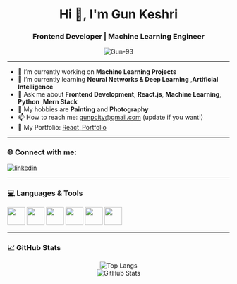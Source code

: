 <h1 align="center">Hi 👋, I'm Gun Keshri</h1>
<h3 align="center">Frontend Developer | Machine Learning Engineer</h3>

<p align="center">
  <img src="https://komarev.com/ghpvc/?username=Gun-93&label=Profile%20views&color=0e75b6&style=flat" alt="Gun-93" />
</p>

---

- 🔭 I’m currently working on **Machine Learning Projects**
- 🌱 I’m currently learning **Neural Networks & Deep Learning** ,**Artificial Intelligence**
- 💬 Ask me about **Frontend Development**, **React.js**, **Machine Learning**, **Python** ,**Mern Stack**
- 🎨 My hobbies are **Painting** and **Photography**
- 📫 How to reach me: gunpcity@gmail.com (update if you want!)
- 📁 My Portfolio: [React_Portfolio](https://github.com/Gun-93/React_Portfolio.git)

---

### 🌐 Connect with me:

<p align="left">
  <a href="www.linkedin.com/in/gunkeshri" target="blank">
    <img align="center" src="https://img.shields.io/badge/LinkedIn-blue?style=flat&logo=linkedin&logoColor=white" alt="linkedin" />
  </a>
</p>

---

### 💻 Languages & Tools

<p align="left">
  <img src="https://cdn.jsdelivr.net/gh/devicons/devicon/icons/html5/html5-original.svg" width="40" />
  <img src="https://cdn.jsdelivr.net/gh/devicons/devicon/icons/css3/css3-original.svg" width="40" />
  <img src="https://cdn.jsdelivr.net/gh/devicons/devicon/icons/javascript/javascript-original.svg" width="40" />
  <img src="https://cdn.jsdelivr.net/gh/devicons/devicon/icons/react/react-original.svg" width="40" />
  <img src="https://cdn.jsdelivr.net/gh/devicons/devicon/icons/python/python-original.svg" width="40" />
  <img src="https://cdn.jsdelivr.net/gh/devicons/devicon/icons/jupyter/jupyter-original.svg" width="40" />
</p>

---

### 📈 GitHub Stats

<p align="center">
  <img src="https://github-readme-stats.vercel.app/api/top-langs/?username=Gun-93&layout=compact" alt="Top Langs" />
  <br/>
  <img src="https://github-readme-stats.vercel.app/api?username=Gun-93&show_icons=true&theme=default" alt="GitHub Stats" />
</p>
